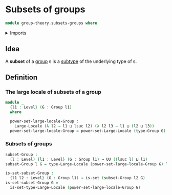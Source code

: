 # Subsets of groups

```agda
module group-theory.subsets-groups where
```

<details><summary>Imports</summary>

```agda
open import foundation.large-locale-of-subtypes
open import foundation.propositional-extensionality
open import foundation.sets
open import foundation.subtypes
open import foundation.universe-levels

open import group-theory.groups

open import order-theory.large-locales
```

</details>

## Idea

A **subset** of a [group](group-theory.groups.md) `G` is a
[subtype](foundation.subtypes.md) of the underlying type of `G`.

## Definition

### The large locale of subsets of a group

```agda
module _
  {l1 : Level} (G : Group l1)
  where

  power-set-large-locale-Group :
    Large-Locale (λ l2 → l1 ⊔ lsuc l2) (λ l2 l3 → l1 ⊔ (l2 ⊔ l3))
  power-set-large-locale-Group = power-set-Large-Locale (type-Group G)
```

### Subsets of groups

```agda
subset-Group :
  (l : Level) {l1 : Level} (G : Group l1) → UU ((lsuc l) ⊔ l1)
subset-Group l G = type-Large-Locale (power-set-large-locale-Group G) l

is-set-subset-Group :
  {l1 l2 : Level} (G : Group l1) → is-set (subset-Group l2 G)
is-set-subset-Group G =
  is-set-type-Large-Locale (power-set-large-locale-Group G)
```
